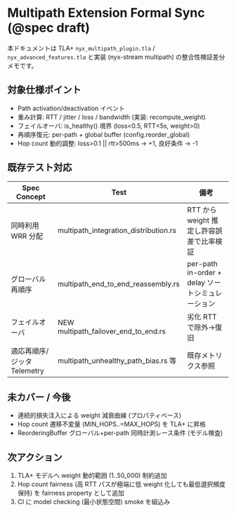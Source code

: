 # Multipath Extension Formal Sync (@spec draft)

本ドキュメントは TLA+ `nyx_multipath_plugin.tla` / `nyx_advanced_features.tla` と実装 (nyx-stream multipath) の整合性検証差分メモです。

## 対象仕様ポイント
- Path activation/deactivation イベント
- 重み計算: RTT / jitter / loss / bandwidth (実装: recompute_weight)
- フェイルオーバ: is_healthy() 境界 (loss<0.5, RTT<5s, weight>0)
- 再順序復元: per-path + global buffer (config.reorder_global)
- Hop count 動的調整: loss>0.1 || rtt>500ms -> +1, 良好条件 -> -1

## 既存テスト対応
| Spec Concept | Test | 備考 |
|--------------|------|------|
| 同時利用 WRR 分配 | multipath_integration_distribution.rs | RTT から weight 推定し許容誤差で比率検証 |
| グローバル再順序 | multipath_end_to_end_reassembly.rs | per-path in-order + delay ソートシミュレーション |
| フェイルオーバ | NEW multipath_failover_end_to_end.rs | 劣化 RTT で除外→復旧 |
| 適応再順序/ジッタ Telemetry | multipath_unhealthy_path_bias.rs 等 | 既存メトリクス参照 |

## 未カバー / 今後
- 連続的損失注入による weight 減衰曲線 (プロパティベース)
- Hop count 遷移不変量 (MIN_HOPS..=MAX_HOPS) を TLA+ に昇格
- ReorderingBuffer グローバル+per-path 同時計測レース条件 (モデル検査)

## 次アクション
1. TLA+ モデルへ weight 動的範囲 (1..50_000) 制約追加
2. Hop count fairness (高 RTT パスが極端に低 weight 化しても最低選択頻度保持) を fairness property として追加
3. CI に model checking (最小状態空間) smoke を組込み
